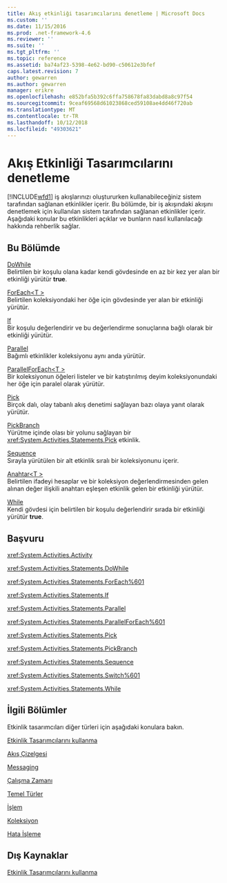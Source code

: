```yaml
---
title: Akış etkinliği tasarımcılarını denetleme | Microsoft Docs
ms.custom: ''
ms.date: 11/15/2016
ms.prod: .net-framework-4.6
ms.reviewer: ''
ms.suite: ''
ms.tgt_pltfrm: ''
ms.topic: reference
ms.assetid: ba74af23-5398-4e62-bd90-c50612e3bfef
caps.latest.revision: 7
author: gewarren
ms.author: gewarren
manager: erikre
ms.openlocfilehash: e852bfa5b392c6ffa758678fa83dabd8a8c97f54
ms.sourcegitcommit: 9ceaf69568d61023868ced59108ae4dd46f720ab
ms.translationtype: MT
ms.contentlocale: tr-TR
ms.lasthandoff: 10/12/2018
ms.locfileid: "49303621"
---
```

# <a name="control-flow-activity-designers"></a>Akış Etkinliği Tasarımcılarını denetleme
[!INCLUDE[wfd1](../includes/wfd1-md.md)] iş akışlarınızı oluştururken kullanabileceğiniz sistem tarafından sağlanan etkinlikler içerir. Bu bölümde, bir iş akışındaki akışını denetlemek için kullanılan sistem tarafından sağlanan etkinlikler içerir. Aşağıdaki konular bu etkinlikleri açıklar ve bunların nasıl kullanılacağı hakkında rehberlik sağlar.  
  
## <a name="in-this-section"></a>Bu Bölümde  
 [DoWhile](../workflow-designer/dowhile-activity-designer.md)  
 Belirtilen bir koşulu olana kadar kendi gövdesinde en az bir kez yer alan bir etkinliği yürütür **true**.  
  
 [ForEach\<T >](http://msdn.microsoft.com/en-us/a680cddd-2760-497a-b27b-c023fcbc6f33)  
 Belirtilen koleksiyondaki her öğe için gövdesinde yer alan bir etkinliği yürütür.  
  
 [If](../workflow-designer/if-activity-designer.md)  
 Bir koşulu değerlendirir ve bu değerlendirme sonuçlarına bağlı olarak bir etkinliği yürütür.  
  
 [Parallel](../workflow-designer/parallel-activity-designer.md)  
 Bağımlı etkinlikler koleksiyonu aynı anda yürütür.  
  
 [ParallelForEach\<T >](../workflow-designer/parallelforeach-t-activity-designer.md)  
 Bir koleksiyonun öğeleri listeler ve bir katıştırılmış deyim koleksiyonundaki her öğe için paralel olarak yürütür.  
  
 [Pick](../workflow-designer/pick-activity-designer.md)  
 Birçok dalı, olay tabanlı akış denetimi sağlayan bazı olaya yanıt olarak yürütür.  
  
 [PickBranch](../workflow-designer/pickbranch-activity-designer.md)  
 Yürütme içinde olası bir yolunu sağlayan bir <xref:System.Activities.Statements.Pick> etkinlik.  
  
 [Sequence](../workflow-designer/sequence-activity-designer.md)  
 Sırayla yürütülen bir alt etkinlik sıralı bir koleksiyonunu içerir.  
  
 [Anahtar\<T >](http://msdn.microsoft.com/en-us/ce1aa634-c4db-4475-a1c8-a88478a57212)  
 Belirtilen ifadeyi hesaplar ve bir koleksiyon değerlendirmesinden gelen alınan değer ilişkili anahtarı eşleşen etkinlik gelen bir etkinliği yürütür.  
  
 [While](../workflow-designer/while-activity-designer.md)  
 Kendi gövdesi için belirtilen bir koşulu değerlendirir sırada bir etkinliği yürütür **true**.  
  
## <a name="reference"></a>Başvuru  
 <xref:System.Activities.Activity>  
  
 <xref:System.Activities.Statements.DoWhile>  
  
 <xref:System.Activities.Statements.ForEach%601>  
  
 <xref:System.Activities.Statements.If>  
  
 <xref:System.Activities.Statements.Parallel>  
  
 <xref:System.Activities.Statements.ParallelForEach%601>  
  
 <xref:System.Activities.Statements.Pick>  
  
 <xref:System.Activities.Statements.PickBranch>  
  
 <xref:System.Activities.Statements.Sequence>  
  
 <xref:System.Activities.Statements.Switch%601>  
  
 <xref:System.Activities.Statements.While>  
  
## <a name="related-sections"></a>İlgili Bölümler  
 Etkinlik tasarımcıları diğer türleri için aşağıdaki konulara bakın.  
  
 [Etkinlik Tasarımcılarını kullanma](../workflow-designer/using-the-activity-designers.md)  
  
 [Akış Çizelgesi](../workflow-designer/flowchart-activity-designers.md)  
  
 [Messaging](../workflow-designer/messaging-activity-designers.md)  
  
 [Çalışma Zamanı](../workflow-designer/runtime-activity-designers.md)  
  
 [Temel Türler](../workflow-designer/primitives-activity-designers.md)  
  
 [İşlem](../workflow-designer/transaction-activity-designers.md)  
  
 [Koleksiyon](../workflow-designer/collection-activity-designers.md)  
  
 [Hata İşleme](../workflow-designer/error-handling-activity-designers.md)  
  
## <a name="external-resources"></a>Dış Kaynaklar  
 [Etkinlik Tasarımcılarını kullanma](../workflow-designer/using-the-activity-designers.md)